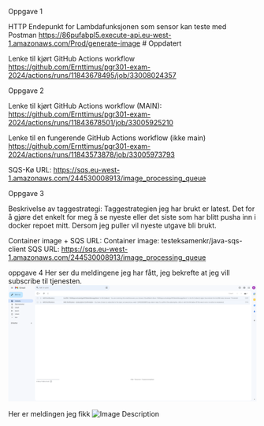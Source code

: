 
Oppgave 1

HTTP Endepunkt for Lambdafunksjonen som sensor kan teste med Postman
https://86pufabpl5.execute-api.eu-west-1.amazonaws.com/Prod/generate-image # Oppdatert

Lenke til kjørt GitHub Actions workflow
https://github.com/Ernttimus/pgr301-exam-2024/actions/runs/11843678495/job/33008024357




Oppgave 2

Lenke til kjørt GitHub Actions workflow (MAIN):
https://github.com/Ernttimus/pgr301-exam-2024/actions/runs/11843678501/job/33005925210

Lenke til en fungerende GitHub Actions workflow (ikke main)
https://github.com/Ernttimus/pgr301-exam-2024/actions/runs/11843573878/job/33005973793

SQS-Kø URL:
https://sqs.eu-west-1.amazonaws.com/244530008913/image_processing_queue



Oppgave 3

Beskrivelse av taggestrategi:
Taggestrategien jeg har brukt er latest. Det for å gjøre det enkelt for meg å se nyeste eller det siste som har blitt pusha inn i docker repoet mitt. Dersom jeg puller vil nyeste utgave bli brukt.

Container image + SQS URL:
Container image: testeksamenkr/java-sqs-client
SQS URL: https://sqs.eu-west-1.amazonaws.com/244530008913/image_processing_queue

oppgave 4
Her ser du meldingene jeg har fått, jeg bekrefte at jeg vill subscribe til tjenesten.
![Image Description](img/messages.png)



Her er meldingen jeg fikk
![Image Description](img/melding_om_at_det_fungerer.png)
